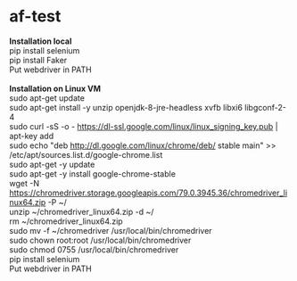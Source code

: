 # af-test
**Installation local** <br/>
pip install selenium <br/>
pip install Faker <br/>
Put webdriver in PATH <br/>
<br/>
**Installation on Linux VM** <br/>
sudo apt-get update <br/>
sudo apt-get install -y unzip openjdk-8-jre-headless xvfb libxi6 libgconf-2-4 <br/>
sudo curl -sS -o - https://dl-ssl.google.com/linux/linux_signing_key.pub | apt-key add <br/>
sudo echo "deb http://dl.google.com/linux/chrome/deb/ stable main" >> /etc/apt/sources.list.d/google-chrome.list <br/>
sudo apt-get -y update <br/>
sudo apt-get -y install google-chrome-stable <br/>
wget -N https://chromedriver.storage.googleapis.com/79.0.3945.36/chromedriver_linux64.zip -P ~/ <br/>
unzip ~/chromedriver_linux64.zip -d ~/ <br/>
rm ~/chromedriver_linux64.zip <br/>
sudo mv -f ~/chromedriver /usr/local/bin/chromedriver <br/>
sudo chown root:root /usr/local/bin/chromedriver <br/>
sudo chmod 0755 /usr/local/bin/chromedriver <br/>
pip install selenium <br/>
Put webdriver in PATH <br/>
